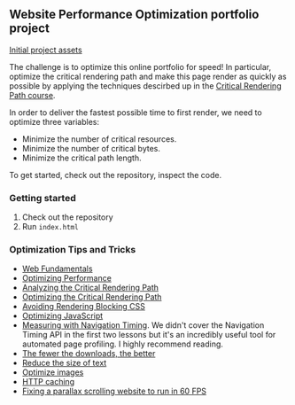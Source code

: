 ## Website Performance Optimization portfolio project

<a href="https://github.com/udacity/frontend-nanodegree-mobile-portfolio">Initial project assets</a>

The challenge is to optimize this online portfolio for speed! In particular, optimize the critical rendering path and make this page render as quickly as possible by applying the techniques descirbed up in the [Critical Rendering Path course](https://www.udacity.com/course/ud884).

In order to deliver the fastest possible time to first render, we need to optimize three variables:

* Minimize the number of critical resources.
* Minimize the number of critical bytes.
* Minimize the critical path length.

To get started, check out the repository, inspect the code.

### Getting started

1. Check out the repository
1. Run `index.html`


### Optimization Tips and Tricks
* <a href="https://developers.google.com/web/fundamentals/">Web Fundamentals</a>
* [Optimizing Performance](https://developers.google.com/web/fundamentals/performance/ "web performance")
* [Analyzing the Critical Rendering Path](https://developers.google.com/web/fundamentals/performance/critical-rendering-path/analyzing-crp.html "analyzing crp")
* [Optimizing the Critical Rendering Path](https://developers.google.com/web/fundamentals/performance/critical-rendering-path/optimizing-critical-rendering-path.html "optimize the crp!")
* [Avoiding Rendering Blocking CSS](https://developers.google.com/web/fundamentals/performance/critical-rendering-path/render-blocking-css.html "render blocking css")
* [Optimizing JavaScript](https://developers.google.com/web/fundamentals/performance/critical-rendering-path/adding-interactivity-with-javascript.html "javascript")
* [Measuring with Navigation Timing](https://developers.google.com/web/fundamentals/performance/critical-rendering-path/measure-crp.html "nav timing api"). We didn't cover the Navigation Timing API in the first two lessons but it's an incredibly useful tool for automated page profiling. I highly recommend reading.
* <a href="https://developers.google.com/web/fundamentals/performance/optimizing-content-efficiency/eliminate-downloads.html">The fewer the downloads, the better</a>
* <a href="https://developers.google.com/web/fundamentals/performance/optimizing-content-efficiency/optimize-encoding-and-transfer.html">Reduce the size of text</a>
* <a href="https://developers.google.com/web/fundamentals/performance/optimizing-content-efficiency/image-optimization.html">Optimize images</a>
* <a href="https://developers.google.com/web/fundamentals/performance/optimizing-content-efficiency/http-caching.html">HTTP caching</a>
* <a href="http://kristerkari.github.io/adventures-in-webkit-land/blog/2013/08/30/fixing-a-parallax-scrolling-website-to-run-in-60-fps/">Fixing a parallax scrolling website to run in 60 FPS</a>
